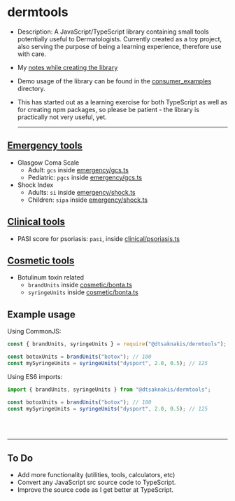 # dermtools

- Description: A JavaScript/TypeScript library containing small tools 
potentially useful to Dermatologists. Currently created as a toy project, 
also serving the purpose of being a learning experience, therefore use with 
care.  
- My [notes while creating the library](notes/)
- Demo usage of the library can be found in the [consumer_examples](consumer_examples/) 
directory.  
- This has started out as a learning exercise for both TypeScript as well 
as for creating npm packages, so please be patient - the library is 
practically not very useful, yet.  

  ---

## [Emergency tools](src/emergency/)

- Glasgow Coma Scale
  - Adult: `gcs` inside [emergency/gcs.ts](src/emergency/gcs.ts)
  - Pediatric: `pgcs` inside [emergency/gcs.ts](src/emergency/gcs.ts)
- Shock Index
  - Adults: `si` inside [emergency/shock.ts](src/emergency/shock.ts)
  - Children: `sipa` inside [emergency/shock.ts](src/emergency/shock.ts)

## [Clinical tools](src/clinical/)

- PASI score for psoriasis: `pasi`, inside [clinical/psoriasis.ts](src/clinical/psoriasis.ts)

## [Cosmetic tools](src/cosmetic/)

- Botulinum toxin related
  - `brandUnits` inside [cosmetic/bonta.ts](src/cosmetic/bonta.ts)
  - `syringeUnits` inside [cosmetic/bonta.ts](src/cosmetic/bonta.ts)

## Example usage

Using CommonJS:

```js
const { brandUnits, syringeUnits } = require("@dtsaknakis/dermtools");

const botoxUnits = brandUnits("botox"); // 100
const mySyringeUnits = syringeUnits("dysport", 2.0, 0.5); // 125
```

Using ES6 imports:

```js
import { brandUnits, syringeUnits } from "@dtsaknakis/dermtools";

const botoxUnits = brandUnits("botox"); // 100
const mySyringeUnits = syringeUnits("dysport", 2.0, 0.5); // 125
```

<br><br>

---

## To Do

- Add more functionality (utilities, tools, calculators, etc)
- Convert any JavaScript src source code to TypeScript.
- Improve the source code as I get better at TypeScript.
